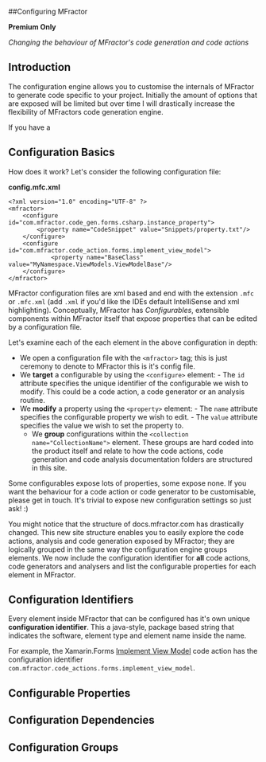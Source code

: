 
##Configuring MFractor

**Premium Only**

*Changing the behaviour of MFractor's code generation and code actions*

## Introduction

The configuration engine allows you to customise the internals of MFractor to generate code specific to your project. Initially the amount of options that are exposed will be limited but over time I will drastically increase the flexibility of MFractors code generation engine.

If you have a

## Configuration Basics

How does it work? Let's consider the following configuration file:

**config.mfc.xml**
```
<?xml version="1.0" encoding="UTF-8" ?>
<mfractor>
	<configure id="com.mfractor.code_gen.forms.csharp.instance_property">
		<property name="CodeSnippet" value="Snippets/property.txt"/>
	</configure>
	<configure id="com.mfractor.code_action.forms.implement_view_model">
			<property name="BaseClass" value="MyNamespace.ViewModels.ViewModelBase"/>
	</configure>
</mfractor>
```

MFractor configuration files are xml based and end with the extension `.mfc` or `.mfc.xml` (add `.xml` if you'd like the IDEs default IntelliSense and xml highlighting). Conceptually, MFractor has *Configurables*, extensible components within MFractor itself that expose properties that can be edited by a configuration file.

Let's examine each of the each element in the above configuration in depth:

   - We open a configuration file with the `<mfractor>` tag; this is just ceremony to denote to MFractor this is it's config file.
   - We **target** a configurable by using the `<configure>` element:
    - The `id` attribute specifies the unique identifier of the configurable we wish to modify. This could be a code action, a code generator or an analysis routine.
   - We **modify** a property using the `<property>` element:
    - The `name` attribute specifies the configurable property we wish to edit.
    - The `value` attribute specifies the value we wish to set the property to.
	 - We **group** configurations within the `<collection name="CollectionName">` element. These groups are hard coded into the product itself and relate to how the code actions, code generation and code analysis documentation folders are structured in this site.

Some configurables expose lots of properties, some expose none. If you want the behaviour for a code action or code generator to be customisable, please get in touch. It's trivial to expose new configuration settings so just ask! :)

You might notice that the structure of docs.mfractor.com has drastically changed. This new site structure enables you to easily explore the code actions, analysis and code generation exposed by MFractor; they are logically grouped in the same way the configuration engine groups elements. We now include the configuration identifier for **all** code actions, code generators and analysers and list the configurable properties for each element in MFractor.

## Configuration Identifiers

Every element inside MFractor that can be configured has it's own unique **configuration identifier**. This a java-style, package based string that indicates the software, element type and element name inside the name.

For example, the Xamarin.Forms [Implement View Model](/code-actions/xaml/generate.md#implement-view-model) code action has the configuration identifier `com.mfractor.code_actions.forms.implement_view_model`.

## Configurable Properties

## Configuration Dependencies

## Configuration Groups
